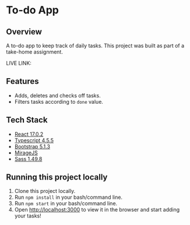 # To-do App

## Overview

A to-do app to keep track of daily tasks. This project was built as part of a take-home assignment.

LIVE LINK:

## Features

- Adds, deletes and checks off tasks.
- Filters tasks according to `done` value.

## Tech Stack

- [React 17.0.2](https://reactjs.org/)
- [Typescript 4.5.5](https://www.typescriptlang.org/)
- [Bootstrap 5.1.3](https://getbootstrap.com/)
- [MirageJS](https://miragejs.com)
- [Sass 1.49.8](https://sass-lang.com/)

## Running this project locally

1. Clone this project locally.
2. Run `npm install` in your bash/command line.
3. Run `npm start` in your bash/command line.
4. Open [http://localhost:3000](http://localhost:3000) to view it in the browser and start adding your tasks!

